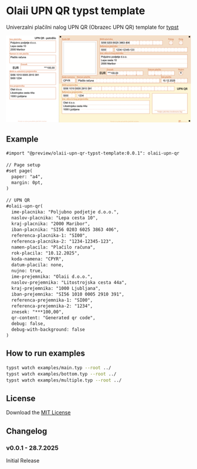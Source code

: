 # Olaii UPN QR typst template

Univerzalni plačilni nalog UPN QR (Obrazec UPN QR) template for [typst](https://typst.app/docs/)

![Preview](thumbnail.png)

## Example

```typ
#import "@preview/olaii-upn-qr-typst-template:0.0.1": olaii-upn-qr

// Page setup
#set page(
  paper: "a4",
  margin: 0pt,
)

// UPN QR
#olaii-upn-qr(
  ime-placnika: "Poljubno podjetje d.o.o.",
  naslov-placnika: "Lepa cesta 10",
  kraj-placnika: "2000 Maribor",
  iban-placnika: "SI56 0203 6025 3863 406",
  referenca-placnika-1: "SI00",
  referenca-placnika-2: "1234-12345-123",
  namen-placila: "Plačilo računa",
  rok-placila: "10.12.2025",
  koda-namena: "CPYR",
  datum-placila: none,
  nujno: true,
  ime-prejemnika: "Olaii d.o.o.",
  naslov-prejemnika: "Litostrojska cesta 44a",
  kraj-prejemnika: "1000 Ljubljana",
  iban-prejemnika: "SI56 1010 0005 2910 391",
  referenca-prejemnika-1: "SI00",
  referenca-prejemnika-2: "1234",
  znesek: "***100,00",
  qr-content: "Generated qr code",
  debug: false,
  debug-with-background: false
)
```

## How to run examples

```bash
typst watch examples/main.typ --root ../
typst watch examples/bottom.typ --root ../
typst watch examples/multiple.typ --root ../
```

## License

Download the [MIT License](https://github.com/Olaii/olaii-upn-qr-typst-template/blob/main/LICENSE)

## Changelog

### **v0.0.1** - 28.7.2025

Initial Release
